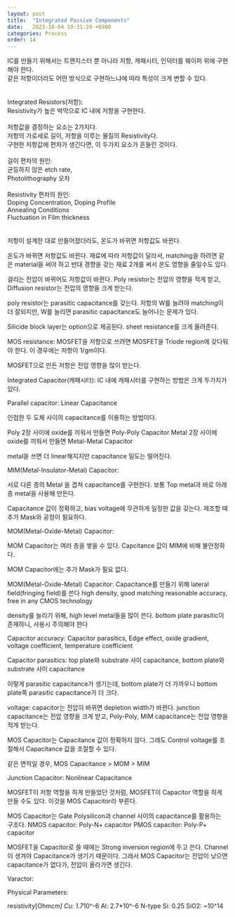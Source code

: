 ```yaml
---
layout: post
title:  "Integrated Passive Components"
date:   2023-10-04 19:31:29 +0900
categories: Process
order: 14
---
```


IC를 만들기 위해서는 트랜지스터 뿐 아니라 저항, 캐패시터, 인덕터를 웨이퍼 위에 구현해야 한다.<br>
같은 저항이더라도 어떤 방식으로 구현하느냐에 따라 특성이 크게 변할 수 있다.<br>
<br>
<br>
Integrated Resistors(저항):<br>
Resistivity가 높은 박막으로 IC 내에 저항을 구현한다.<br>
<br>
저항값을 결정하는 요소는 2가지다.<br>
저항의 가로세로 길이, 저항을 이루는 물질의 Resistivity다.<br>
구현한 저항값에 편차가 생긴다면, 이 두가지 요소가 흔들린 것이다.<br>
<br>
길이 편차의 원인:<br>
균등하지 않은 etch rate,<br>
Photolithography 오차<br>
<br>
Resistivity 편차의 원인:<br>
Doping Concentration, Doping Profile<br>
Annealing Conditions<br>
Fluctuation in Film thickness<br>
<br>
<br>
저항이 설계한 대로 만들어졌더라도, 온도가 바뀌면 저항값도 바뀐다.







온도가 바뀌면 저항값도 바뀐다.
재료에 따라 저항값이 달라서,
matching을 하려면 같은 material을 써야 하고
반대 경향을 갖는 재료 2개를 써서 온도 영향을 줄일수도 있다.

걸리는 전압이 바뀌어도 저항값이 바뀐다.
Poly resistor는 전압의 영향을 적게 받고,
Diffusion resistor는 전압의 영향을 크게 받는다.

poly resistor는 parasitic capacitance를 갖는다.
저항의 W를 늘려야 matching이 더 잘되지만,
W를 늘리면 parasitic capacitance도 늘어나는 문제가 있다.

Silicide block layer는 option으로 제공된다.
sheet resistance를 크게 올려준다.





MOS resistance:
MOSFET을 저항으로 쓰려면 MOSFET을 Triode region에 갖다둬야 한다.
이 경우에는 저항이 1/gm이다.

MOSFET으로 만든 저항은 전압 영향을 많이 받는다.



Integrated Capacitor(캐패시터):
IC 내에 캐패시터를 구현하는 방법은 크게 두가지가 있다.

Parallel capacitor: Linear Capacitance

인접한 두 도체 사이의 capacitance를 이용하는 방법이다.

Poly 2장 사이에 oxide를 끼워서 만들면 Poly-Poly Capacitor
Metal 2장 사이에 oxide를 끼워서 만들면 Metal-Metal Capacitor

metal을 쓰면 더 linear해지지만 capacitance 밀도는 떨어진다.


MIM(Metal-Insulator-Metal) Capacitor:

서로 다른 층의 Metal 을 겹쳐 capacitance를 구현한다.
보통 Top metal과 바로 아래층 metal을 사용해 만든다.

Capacitance 값이 정확하고, bias voltage에 무관하게 일정한 값을 갖는다.
제조할 때 추가 Mask와 공정이 필요하다.


MOM(Metal-Oxide-Metal) Capacitor:

MOM Capacitor는 여러 층을 쌓을 수 있다.
Capcitance 값이 MIM에 비해 불안정하다.


MOM Capacitor에는 추가 Mask가 필요 없다.




MOM(Metal-Oxide-Metal) Capacitor:
Capacitance를 만들기 위해 lateral field(fringing field)를 쓴다
high density, good matching
reasonable accuracy, free in any CMOS technology

density를 늘리기 위해, high level metal들을 많이 쓴다.
bottom plate parasitic이 존재하니, 사용시 주의해야 한다

Capacitor accuracy:
Capacitor parasitics, Edge effect, oxide gradient, voltage coefficient, temperature coefficient

Capacitor parasitics:
top plate와 substrate 사이 capacitance,
bottom plate와 substrate 사이 capacitance

이렇게 parasitic capacitance가 생기는데, bottom plate가 더 가까우니
bottom plate쪽 parasitic capacitance가 더 크다.

voltage:
capacitor는 전압이 바뀌면 depletion width가 바뀐다.
junction capacitance는 전압 영향을 크게 받고,
Poly-Poly, MIM capacitance는 전압 영향을 적게 받는다.







MOS Capacitor는 Capacitance 값이 정확하지 않다.
그래도 Control voltage를 조절해서 Capacitance 값을 조절할 수 있다.

같은 면적일 경우, MOS Capacitance > MOM > MIM




Junction Capacitor: Nonlinear Capacitance

MOSFET이 저항 역할을 하게 만들었던 것처럼,
MOSFET이 Capacitor 역할을 하게 만들 수도 있다.
이것을 MOS Capacitor라 부른다.

MOS Capacitor는 Gate Polysilicon과 channel 사이의 capacitance를 활용하는 구조다.
NMOS capacitor: Poly-N+ capacitor
PMOS capacitor: Poly-P+ capacitor

MOSFET을 Capacitor로 쓸 때에는 Strong inversion region에 두고 쓴다.
Channel이 생겨야 Capacitance가 생기기 때문이다.
그래서 MOS Capacitor는 전압이 낮으면 capacitance가 없다가, 전압이 올라가면 생긴다.


Varactor:


Physical Parameters:

resistivity[Ohm*cm]
Cu: 1.7*10^-6
Al: 2.7*10^-6
N-type Si: 0.25
SiO2: ~10^14